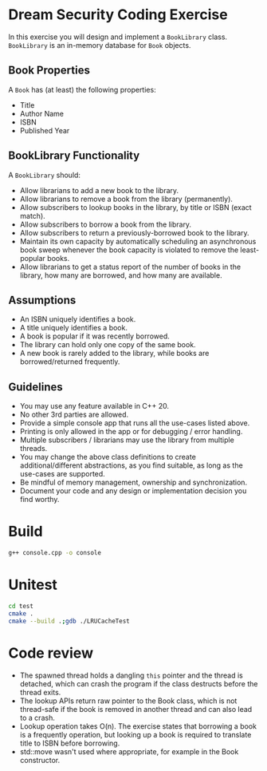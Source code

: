 # Dream Security Coding Exercise

In this exercise you will design and implement a `BookLibrary` class.  
`BookLibrary` is an in-memory database for `Book` objects.

## Book Properties

A `Book` has (at least) the following properties:

- Title
- Author Name
- ISBN
- Published Year

## BookLibrary Functionality

A `BookLibrary` should:

- Allow librarians to add a new book to the library.
- Allow librarians to remove a book from the library (permanently).
- Allow subscribers to lookup books in the library, by title or ISBN (exact match).
- Allow subscribers to borrow a book from the library.
- Allow subscribers to return a previously-borrowed book to the library.
- Maintain its own capacity by automatically scheduling an asynchronous book sweep whenever the book capacity is violated to remove the least-popular books.
- Allow librarians to get a status report of the number of books in the library, how many are borrowed, and how many are available.

## Assumptions

- An ISBN uniquely identifies a book.
- A title uniquely identifies a book.
- A book is popular if it was recently borrowed.
- The library can hold only one copy of the same book.
- A new book is rarely added to the library, while books are borrowed/returned frequently.

## Guidelines

- You may use any feature available in C++ 20.
- No other 3rd parties are allowed.
- Provide a simple console app that runs all the use-cases listed above.
- Printing is only allowed in the app or for debugging / error handling.
- Multiple subscribers / librarians may use the library from multiple threads.
- You may change the above class definitions to create additional/different abstractions, as you find suitable, as long as the use-cases are supported.
- Be mindful of memory management, ownership and synchronization.
- Document your code and any design or implementation decision you find worthy.


# Build

```bash
g++ console.cpp -o console
```


# Unitest 

```bash
cd test
cmake .
cmake --build .;gdb ./LRUCacheTest
```


# Code review 


-  The spawned thread holds a dangling `this` pointer and the thread is detached, which can crash the program if the class destructs before the thread exits.
-  The lookup APIs return raw pointer to the Book class, which is not thread-safe if the book is removed in another thread and can also lead to a crash.
-  Lookup operation takes O(n). The exercise states that borrowing a book is a frequently operation, but looking up a book is required to translate title to ISBN before borrowing.
-  std::move wasn't used where appropriate, for example in the Book constructor.
